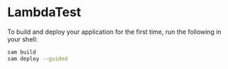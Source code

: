 # LambdaTest


To build and deploy your application for the first time, run the following in your shell:

```bash
sam build
sam deploy --guided

